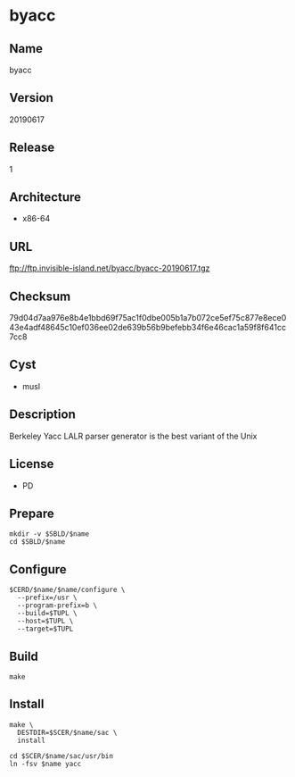 # byacc

## Name
byacc

## Version
20190617

## Release
1

## Architecture
* x86-64

## URL
ftp://ftp.invisible-island.net/byacc/byacc-20190617.tgz

## Checksum
79d04d7aa976e8b4e1bbd69f75ac1f0dbe005b1a7b072ce5ef75c877e8ece043e4adf48645c10ef036ee02de639b56b9befebb34f6e46cac1a59f8f641cc7cc8

## Cyst
* musl

## Description
Berkeley Yacc LALR parser generator is the best variant of the Unix

## License
* PD

## Prepare
```shell
mkdir -v $SBLD/$name
cd $SBLD/$name
```

## Configure
```shell
$CERD/$name/$name/configure \
  --prefix=/usr \
  --program-prefix=b \
  --build=$TUPL \
  --host=$TUPL \
  --target=$TUPL
```

## Build
```shell
make
```

## Install
```shell
make \
  DESTDIR=$SCER/$name/sac \
  install
```

```shell
cd $SCER/$name/sac/usr/bin
ln -fsv $name yacc
```
